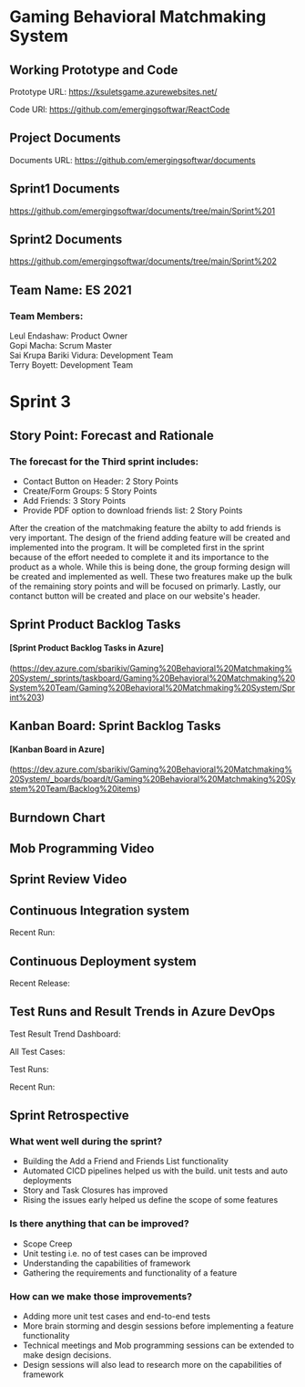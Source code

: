 # Gaming Behavioral Matchmaking System

## Working Prototype and Code
Prototype URL: https://ksuletsgame.azurewebsites.net/

Code URl: https://github.com/emergingsoftwar/ReactCode

## Project Documents
Documents URL: https://github.com/emergingsoftwar/documents

## Sprint1 Documents
https://github.com/emergingsoftwar/documents/tree/main/Sprint%201

## Sprint2 Documents
https://github.com/emergingsoftwar/documents/tree/main/Sprint%202

## Team Name: ES 2021
### Team Members:             
Leul Endashaw:                  Product Owner<br/>
Gopi Macha:                     Scrum Master<br/>
Sai Krupa Bariki Vidura:        Development Team<br/>
Terry Boyett:                   Development Team<br/>

# Sprint 3
## Story Point: Forecast and Rationale 
### The forecast for the Third sprint includes: 
* Contact Button on Header: 2 Story Points<br/>
* Create/Form Groups: 5 Story Points<br/>
* Add Friends: 3 Story Points<br/>
* Provide PDF option to download friends list: 2 Story Points

After the creation of the matchmaking feature the abilty to add friends is very important. The design of the friend adding feature will be created and implemented into
the program. It will be completed first in the sprint because of the effort needed to complete it and its importance to the product as a whole. While this is being done, the 
group forming design will be created and implemented as well. These two freatures make up the bulk of the remaining story points and will be focused on primarly. Lastly, 
our contanct button will be created and place on our website's header. 

## Sprint Product Backlog Tasks
#### [Sprint Product Backlog Tasks in Azure]
(https://dev.azure.com/sbarikiv/Gaming%20Behavioral%20Matchmaking%20System/_sprints/taskboard/Gaming%20Behavioral%20Matchmaking%20System%20Team/Gaming%20Behavioral%20Matchmaking%20System/Sprint%203)

## Kanban Board: Sprint Backlog Tasks
#### [Kanban Board in Azure]
(https://dev.azure.com/sbarikiv/Gaming%20Behavioral%20Matchmaking%20System/_boards/board/t/Gaming%20Behavioral%20Matchmaking%20System%20Team/Backlog%20items)

## Burndown Chart


## Mob Programming Video


## Sprint Review Video


## Continuous Integration system 


Recent Run: 

## Continuous Deployment system 


Recent Release: 

## Test Runs and Result Trends in Azure DevOps

Test Result Trend Dashboard: 


All Test Cases: 


Test Runs: 

Recent Run: 

## Sprint Retrospective
### What went well during the sprint?
* Building the Add a Friend and Friends List functionality
* Automated CICD pipelines helped us with the build. unit tests and auto deployments
* Story and Task Closures has improved
* Rising the issues early helped us define the scope of some features
### Is there anything that can be improved?
* Scope Creep
* Unit testing i.e. no of test cases can be improved
* Understanding the capabilities of framework
* Gathering the requirements and functionality of a feature
### How can we make those improvements?
* Adding more unit test cases and end-to-end tests
* More brain storming and desgin sessions before implementing a feature functionality
* Technical meetings and Mob programming sessions can be extended to make design decisions.
* Design sessions will also lead to research more on the capabilities of framework
